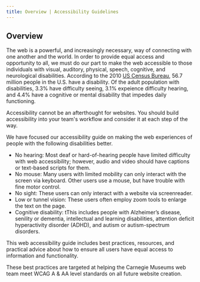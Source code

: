 ```yaml
---
title: Overview | Accessibility Guidelines
---
```

## Overview

The web is a powerful, and increasingly necessary, way of connecting with one another and the world. In order to provide equal access and opportunity to all, we must do our part to make the web accessible to those individuals with visual, auditory, physical, speech, cognitive, and neurological disabilities. According to the 2010 <a href='http://www.census.gov/prod/2012pubs/p70-131.pdf'>US Census Bureau</a>, 56.7 million people in the U.S. have a disability. Of the adult population with disabilities, 3.3% have difficulty seeing, 3.1% expeience difficulty hearing, and 4.4% have a cognitive or mental disability that impedes daily functioning.

Accessibility cannot be an afterthought for websites. You should build accessibility into your team's workflow and consider it at each step of the way.

We have focused our accessibility guide on making the web experiences of people with the following disabilities better.

* <span class="text-bold">No hearing</span>: Most deaf or hard-of-hearing people have limited difficulty with web accessibility; however, audio and video should have captions or text-based scripts for them.
* <span class="text-bold">No mouse</span>: Many users with limited mobility can only interact with the screen via keyboard. Other users use a mouse, but have trouble with fine motor control.
* <span class="text-bold">No sight</span>: These users can only interact with a website via screenreader.
* <span class="text-bold">Low or tunnel vision</span>: These users often employ zoom tools to enlarge the text on the page.
* <span class="text-bold">Cognitive disability</span>: tThis includes people with Alzheimer’s disease, senility or dementia, intellectual and learning disabilities, attention deficit hyperactivity disorder (ADHD), and autism or autism-spectrum disorders.

This web accessibility guide includes best practices, resources, and practical advice about how to ensure all users have equal access to information and functionality.

These best practices are targeted at helping the Carnegie Museums web team meet WCAG A & AA level standards on all future website creation.
